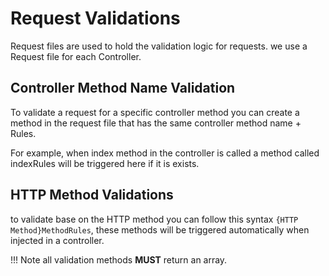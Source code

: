 # Request Validations
Request files are used to hold the validation logic for requests. we use a Request file for each Controller.

## Controller Method Name Validation

To validate a request for a specific controller method you can create a method in the request file that has the same controller method name + Rules.

For example, when index method in the controller is called a method called indexRules will be triggered here if it is exists.

## HTTP Method Validations

to validate base on the HTTP method you can follow this syntax `{HTTP Method}MethodRules`, these methods will be triggered automatically when injected in a controller. 


!!! Note
    all validation methods **MUST** return an array.

